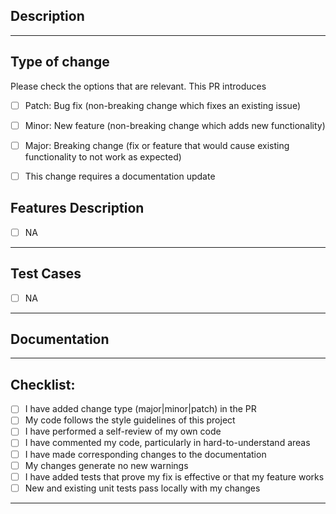 ## Description

<!-- Add a description of the changes that this PR introduces and the files that
are the most critical to review. -->

---

## Type of change

Please check the options that are relevant. This PR introduces

- [ ] Patch: Bug fix (non-breaking change which fixes an existing issue)
- [ ] Minor: New feature (non-breaking change which adds new functionality)
- [ ] Major: Breaking change (fix or feature that would cause existing functionality to not work as expected)
- [ ] This change requires a documentation update


## Features Description

- [ ] NA

---

## Test Cases

- [ ] NA

---


## Documentation


---

## Checklist:

- [ ] I have added change type (major|minor|patch) in the PR
- [ ] My code follows the style guidelines of this project
- [ ] I have performed a self-review of my own code
- [ ] I have commented my code, particularly in hard-to-understand areas
- [ ] I have made corresponding changes to the documentation
- [ ] My changes generate no new warnings
- [ ] I have added tests that prove my fix is effective or that my feature works
- [ ] New and existing unit tests pass locally with my changes
---
